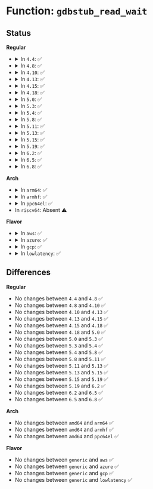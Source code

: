 # Function: <code>gdbstub_read_wait</code>

## Status
<b>Regular</b>
<ul>
<li>
<details>
<summary>In <code>4.4</code>: ✅</summary>

```c
int gdbstub_read_wait();
```

**Collision:** Unique Static

**Inline:** No

**Transformation:** False

**Instances:**

```
In kernel/debug/gdbstub.c (ffffffff81130810)
Location: kernel/debug/gdbstub.c:59
Inline: False
Direct callers:
  - kernel/debug/gdbstub.c:put_packet
  - kernel/debug/gdbstub.c:put_packet
  - kernel/debug/gdbstub.c:gdb_serial_stub
  - kernel/debug/gdbstub.c:gdb_serial_stub
  - kernel/debug/gdbstub.c:gdb_serial_stub
  - kernel/debug/gdbstub.c:gdb_serial_stub
```
**Symbols:**

```
ffffffff81130810-ffffffff81130885: gdbstub_read_wait (STB_LOCAL)
```
</details>
</li>
<li>
<details>
<summary>In <code>4.8</code>: ✅</summary>

```c
int gdbstub_read_wait();
```

**Collision:** Unique Static

**Inline:** No

**Transformation:** False

**Instances:**

```
In kernel/debug/gdbstub.c (ffffffff81138b20)
Location: kernel/debug/gdbstub.c:59
Inline: False
Direct callers:
  - kernel/debug/gdbstub.c:gdb_serial_stub
  - kernel/debug/gdbstub.c:gdb_serial_stub
  - kernel/debug/gdbstub.c:gdb_serial_stub
  - kernel/debug/gdbstub.c:gdb_serial_stub
  - kernel/debug/gdbstub.c:put_packet
  - kernel/debug/gdbstub.c:put_packet
```
**Symbols:**

```
ffffffff81138b20-ffffffff81138b95: gdbstub_read_wait (STB_LOCAL)
```
</details>
</li>
<li>
<details>
<summary>In <code>4.10</code>: ✅</summary>

```c
int gdbstub_read_wait();
```

**Collision:** Unique Static

**Inline:** No

**Transformation:** False

**Instances:**

```
In kernel/debug/gdbstub.c (ffffffff811428b0)
Location: kernel/debug/gdbstub.c:59
Inline: False
Direct callers:
  - kernel/debug/gdbstub.c:gdb_serial_stub
  - kernel/debug/gdbstub.c:gdb_serial_stub
  - kernel/debug/gdbstub.c:gdb_serial_stub
  - kernel/debug/gdbstub.c:gdb_serial_stub
  - kernel/debug/gdbstub.c:put_packet
  - kernel/debug/gdbstub.c:put_packet
```
**Symbols:**

```
ffffffff811428b0-ffffffff81142925: gdbstub_read_wait (STB_LOCAL)
```
</details>
</li>
<li>
<details>
<summary>In <code>4.13</code>: ✅</summary>

```c
int gdbstub_read_wait();
```

**Collision:** Unique Static

**Inline:** No

**Transformation:** False

**Instances:**

```
In kernel/debug/gdbstub.c (ffffffff811440e0)
Location: kernel/debug/gdbstub.c:60
Inline: False
Direct callers:
  - kernel/debug/gdbstub.c:gdb_serial_stub
  - kernel/debug/gdbstub.c:gdb_serial_stub
  - kernel/debug/gdbstub.c:gdb_serial_stub
  - kernel/debug/gdbstub.c:gdb_serial_stub
  - kernel/debug/gdbstub.c:put_packet
  - kernel/debug/gdbstub.c:put_packet
```
**Symbols:**

```
ffffffff811440e0-ffffffff81144155: gdbstub_read_wait (STB_LOCAL)
```
</details>
</li>
<li>
<details>
<summary>In <code>4.15</code>: ✅</summary>

```c
int gdbstub_read_wait();
```

**Collision:** Unique Static

**Inline:** No

**Transformation:** False

**Instances:**

```
In kernel/debug/gdbstub.c (ffffffff81150da0)
Location: kernel/debug/gdbstub.c:60
Inline: False
Direct callers:
  - kernel/debug/gdbstub.c:gdb_serial_stub
  - kernel/debug/gdbstub.c:gdb_serial_stub
  - kernel/debug/gdbstub.c:gdb_serial_stub
  - kernel/debug/gdbstub.c:gdb_serial_stub
  - kernel/debug/gdbstub.c:put_packet
  - kernel/debug/gdbstub.c:put_packet
```
**Symbols:**

```
ffffffff81150da0-ffffffff81150e18: gdbstub_read_wait (STB_LOCAL)
```
</details>
</li>
<li>
<details>
<summary>In <code>4.18</code>: ✅</summary>

```c
int gdbstub_read_wait();
```

**Collision:** Unique Static

**Inline:** No

**Transformation:** False

**Instances:**

```
In kernel/debug/gdbstub.c (ffffffff8115f960)
Location: kernel/debug/gdbstub.c:60
Inline: False
Direct callers:
  - kernel/debug/gdbstub.c:gdb_serial_stub
  - kernel/debug/gdbstub.c:gdb_serial_stub
  - kernel/debug/gdbstub.c:gdb_serial_stub
  - kernel/debug/gdbstub.c:gdb_serial_stub
  - kernel/debug/gdbstub.c:put_packet
  - kernel/debug/gdbstub.c:put_packet
```
**Symbols:**

```
ffffffff8115f960-ffffffff8115f9d8: gdbstub_read_wait (STB_LOCAL)
```
</details>
</li>
<li>
<details>
<summary>In <code>5.0</code>: ✅</summary>

```c
int gdbstub_read_wait();
```

**Collision:** Unique Static

**Inline:** No

**Transformation:** False

**Instances:**

```
In kernel/debug/gdbstub.c (ffffffff8116c6d0)
Location: kernel/debug/gdbstub.c:60
Inline: False
Direct callers:
  - kernel/debug/gdbstub.c:gdb_serial_stub
  - kernel/debug/gdbstub.c:gdb_serial_stub
  - kernel/debug/gdbstub.c:gdb_serial_stub
  - kernel/debug/gdbstub.c:gdb_serial_stub
  - kernel/debug/gdbstub.c:put_packet
  - kernel/debug/gdbstub.c:put_packet
```
**Symbols:**

```
ffffffff8116c6d0-ffffffff8116c748: gdbstub_read_wait (STB_LOCAL)
```
</details>
</li>
<li>
<details>
<summary>In <code>5.3</code>: ✅</summary>

```c
int gdbstub_read_wait();
```

**Collision:** Unique Static

**Inline:** No

**Transformation:** False

**Instances:**

```
In kernel/debug/gdbstub.c (ffffffff81179590)
Location: kernel/debug/gdbstub.c:60
Inline: False
Direct callers:
  - kernel/debug/gdbstub.c:gdb_serial_stub
  - kernel/debug/gdbstub.c:gdb_serial_stub
  - kernel/debug/gdbstub.c:gdb_serial_stub
  - kernel/debug/gdbstub.c:gdb_serial_stub
  - kernel/debug/gdbstub.c:put_packet
  - kernel/debug/gdbstub.c:put_packet
```
**Symbols:**

```
ffffffff81179590-ffffffff81179605: gdbstub_read_wait (STB_LOCAL)
```
</details>
</li>
<li>
<details>
<summary>In <code>5.4</code>: ✅</summary>

```c
int gdbstub_read_wait();
```

**Collision:** Unique Static

**Inline:** No

**Transformation:** False

**Instances:**

```
In kernel/debug/gdbstub.c (ffffffff81185420)
Location: kernel/debug/gdbstub.c:60
Inline: False
Direct callers:
  - kernel/debug/gdbstub.c:gdb_serial_stub
  - kernel/debug/gdbstub.c:gdb_serial_stub
  - kernel/debug/gdbstub.c:gdb_serial_stub
  - kernel/debug/gdbstub.c:gdb_serial_stub
  - kernel/debug/gdbstub.c:put_packet
  - kernel/debug/gdbstub.c:put_packet
```
**Symbols:**

```
ffffffff81185420-ffffffff81185495: gdbstub_read_wait (STB_LOCAL)
```
</details>
</li>
<li>
<details>
<summary>In <code>5.8</code>: ✅</summary>

```c
int gdbstub_read_wait();
```

**Collision:** Unique Static

**Inline:** No

**Transformation:** False

**Instances:**

```
In kernel/debug/gdbstub.c (ffffffff81199620)
Location: kernel/debug/gdbstub.c:60
Inline: False
Direct callers:
  - kernel/debug/gdbstub.c:put_packet
  - kernel/debug/gdbstub.c:put_packet
```
**Symbols:**

```
ffffffff81199620-ffffffff8119969b: gdbstub_read_wait (STB_LOCAL)
```
</details>
</li>
<li>
<details>
<summary>In <code>5.11</code>: ✅</summary>

```c
int gdbstub_read_wait();
```

**Collision:** Unique Static

**Inline:** No

**Transformation:** False

**Instances:**

```
In kernel/debug/gdbstub.c (ffffffff81196780)
Location: kernel/debug/gdbstub.c:60
Inline: False
Direct callers:
  - kernel/debug/gdbstub.c:put_packet
  - kernel/debug/gdbstub.c:put_packet
```
**Symbols:**

```
ffffffff81196780-ffffffff811967fb: gdbstub_read_wait (STB_LOCAL)
```
</details>
</li>
<li>
<details>
<summary>In <code>5.13</code>: ✅</summary>

```c
int gdbstub_read_wait();
```

**Collision:** Unique Static

**Inline:** No

**Transformation:** False

**Instances:**

```
In kernel/debug/gdbstub.c (ffffffff81197730)
Location: kernel/debug/gdbstub.c:60
Inline: False
Direct callers:
  - kernel/debug/gdbstub.c:gdb_serial_stub
  - kernel/debug/gdbstub.c:gdb_serial_stub
  - kernel/debug/gdbstub.c:gdb_serial_stub
  - kernel/debug/gdbstub.c:gdb_serial_stub
  - kernel/debug/gdbstub.c:put_packet
  - kernel/debug/gdbstub.c:put_packet
```
**Symbols:**

```
ffffffff81197730-ffffffff811977ab: gdbstub_read_wait (STB_LOCAL)
```
</details>
</li>
<li>
<details>
<summary>In <code>5.15</code>: ✅</summary>

```c
int gdbstub_read_wait();
```

**Collision:** Unique Static

**Inline:** No

**Transformation:** False

**Instances:**

```
In kernel/debug/gdbstub.c (ffffffff811c14b0)
Location: kernel/debug/gdbstub.c:57
Inline: False
Direct callers:
  - kernel/debug/gdbstub.c:gdb_serial_stub
  - kernel/debug/gdbstub.c:gdb_serial_stub
  - kernel/debug/gdbstub.c:gdb_serial_stub
  - kernel/debug/gdbstub.c:gdb_serial_stub
  - kernel/debug/gdbstub.c:put_packet
  - kernel/debug/gdbstub.c:put_packet
```
**Symbols:**

```
ffffffff811c14b0-ffffffff811c1546: gdbstub_read_wait (STB_LOCAL)
```
</details>
</li>
<li>
<details>
<summary>In <code>5.19</code>: ✅</summary>

```c
int gdbstub_read_wait();
```

**Collision:** Unique Static

**Inline:** No

**Transformation:** False

**Instances:**

```
In kernel/debug/gdbstub.c (ffffffff811f4ac0)
Location: kernel/debug/gdbstub.c:57
Inline: False
Direct callers:
  - kernel/debug/gdbstub.c:gdb_serial_stub
  - kernel/debug/gdbstub.c:gdb_serial_stub
  - kernel/debug/gdbstub.c:gdb_serial_stub
  - kernel/debug/gdbstub.c:gdb_serial_stub
  - kernel/debug/gdbstub.c:put_packet
  - kernel/debug/gdbstub.c:put_packet
```
**Symbols:**

```
ffffffff811f4ac0-ffffffff811f4b6a: gdbstub_read_wait (STB_LOCAL)
```
</details>
</li>
<li>
<details>
<summary>In <code>6.2</code>: ✅</summary>

```c
int gdbstub_read_wait();
```

**Collision:** Unique Static

**Inline:** No

**Transformation:** False

**Instances:**

```
In kernel/debug/gdbstub.c (ffffffff8123bba0)
Location: kernel/debug/gdbstub.c:57
Inline: False
Direct callers:
  - kernel/debug/gdbstub.c:gdb_serial_stub
  - kernel/debug/gdbstub.c:gdb_serial_stub
  - kernel/debug/gdbstub.c:gdb_serial_stub
  - kernel/debug/gdbstub.c:gdb_serial_stub
  - kernel/debug/gdbstub.c:put_packet
  - kernel/debug/gdbstub.c:put_packet
```
**Symbols:**

```
ffffffff8123bba0-ffffffff8123bc4a: gdbstub_read_wait (STB_LOCAL)
```
</details>
</li>
<li>
<details>
<summary>In <code>6.5</code>: ✅</summary>

```c
int gdbstub_read_wait();
```

**Collision:** Unique Static

**Inline:** No

**Transformation:** False

**Instances:**

```
In kernel/debug/gdbstub.c (ffffffff81252bb0)
Location: kernel/debug/gdbstub.c:57
Inline: False
Direct callers:
  - kernel/debug/gdbstub.c:gdb_serial_stub
  - kernel/debug/gdbstub.c:gdb_serial_stub
  - kernel/debug/gdbstub.c:gdb_serial_stub
  - kernel/debug/gdbstub.c:gdb_serial_stub
  - kernel/debug/gdbstub.c:put_packet
  - kernel/debug/gdbstub.c:put_packet
```
**Symbols:**

```
ffffffff81252bb0-ffffffff81252c5a: gdbstub_read_wait (STB_LOCAL)
```
</details>
</li>
<li>
<details>
<summary>In <code>6.8</code>: ✅</summary>

```c
int gdbstub_read_wait();
```

**Collision:** Unique Static

**Inline:** No

**Transformation:** False

**Instances:**

```
In kernel/debug/gdbstub.c (ffffffff8126ca20)
Location: kernel/debug/gdbstub.c:57
Inline: False
Direct callers:
  - kernel/debug/gdbstub.c:gdb_serial_stub
  - kernel/debug/gdbstub.c:gdb_serial_stub
  - kernel/debug/gdbstub.c:gdb_serial_stub
  - kernel/debug/gdbstub.c:gdb_serial_stub
  - kernel/debug/gdbstub.c:put_packet
  - kernel/debug/gdbstub.c:put_packet
```
**Symbols:**

```
ffffffff8126ca20-ffffffff8126caca: gdbstub_read_wait (STB_LOCAL)
```
</details>
</li>
</ul>
<b>Arch</b>
<ul>
<li>
<details>
<summary>In <code>arm64</code>: ✅</summary>

```c
int gdbstub_read_wait();
```

**Collision:** Unique Static

**Inline:** No

**Transformation:** False

**Instances:**

```
In kernel/debug/gdbstub.c (ffff8000101fb198)
Location: kernel/debug/gdbstub.c:60
Inline: False
Direct callers:
  - kernel/debug/gdbstub.c:gdb_serial_stub
  - kernel/debug/gdbstub.c:gdb_serial_stub
  - kernel/debug/gdbstub.c:gdb_serial_stub
  - kernel/debug/gdbstub.c:gdb_serial_stub
  - kernel/debug/gdbstub.c:put_packet
  - kernel/debug/gdbstub.c:put_packet
```
**Symbols:**

```
ffff8000101fb198-ffff8000101fb230: gdbstub_read_wait (STB_LOCAL)
```
</details>
</li>
<li>
<details>
<summary>In <code>armhf</code>: ✅</summary>

```c
int gdbstub_read_wait();
```

**Collision:** Unique Static

**Inline:** No

**Transformation:** False

**Instances:**

```
In kernel/debug/gdbstub.c (c043b118)
Location: kernel/debug/gdbstub.c:60
Inline: False
Direct callers:
  - kernel/debug/gdbstub.c:gdb_serial_stub
  - kernel/debug/gdbstub.c:gdb_serial_stub
  - kernel/debug/gdbstub.c:gdb_serial_stub
  - kernel/debug/gdbstub.c:gdb_serial_stub
  - kernel/debug/gdbstub.c:put_packet
  - kernel/debug/gdbstub.c:put_packet
```
**Symbols:**

```
c043b118-c043b1a8: gdbstub_read_wait (STB_LOCAL)
```
</details>
</li>
<li>
<details>
<summary>In <code>ppc64el</code>: ✅</summary>

```c
int gdbstub_read_wait();
```

**Collision:** Unique Static

**Inline:** No

**Transformation:** False

**Instances:**

```
In kernel/debug/gdbstub.c (c000000000272d00)
Location: kernel/debug/gdbstub.c:60
Inline: False
Direct callers:
  - kernel/debug/gdbstub.c:gdb_serial_stub
  - kernel/debug/gdbstub.c:gdb_serial_stub
  - kernel/debug/gdbstub.c:gdb_serial_stub
  - kernel/debug/gdbstub.c:gdb_serial_stub
  - kernel/debug/gdbstub.c:put_packet
  - kernel/debug/gdbstub.c:put_packet
```
**Symbols:**

```
c000000000272d00-c000000000272e10: gdbstub_read_wait (STB_LOCAL)
```
</details>
</li>
<li>
In <code>riscv64</code>: Absent ⚠️
</li>
</ul>
<b>Flavor</b>
<ul>
<li>
<details>
<summary>In <code>aws</code>: ✅</summary>

```c
int gdbstub_read_wait();
```

**Collision:** Unique Static

**Inline:** No

**Transformation:** False

**Instances:**

```
In kernel/debug/gdbstub.c (ffffffff8117da40)
Location: kernel/debug/gdbstub.c:60
Inline: False
Direct callers:
  - kernel/debug/gdbstub.c:gdb_serial_stub
  - kernel/debug/gdbstub.c:gdb_serial_stub
  - kernel/debug/gdbstub.c:gdb_serial_stub
  - kernel/debug/gdbstub.c:gdb_serial_stub
  - kernel/debug/gdbstub.c:put_packet
  - kernel/debug/gdbstub.c:put_packet
```
**Symbols:**

```
ffffffff8117da40-ffffffff8117dab5: gdbstub_read_wait (STB_LOCAL)
```
</details>
</li>
<li>
<details>
<summary>In <code>azure</code>: ✅</summary>

```c
int gdbstub_read_wait();
```

**Collision:** Unique Static

**Inline:** No

**Transformation:** False

**Instances:**

```
In kernel/debug/gdbstub.c (ffffffff81170b90)
Location: kernel/debug/gdbstub.c:60
Inline: False
Direct callers:
  - kernel/debug/gdbstub.c:gdb_serial_stub
  - kernel/debug/gdbstub.c:gdb_serial_stub
  - kernel/debug/gdbstub.c:gdb_serial_stub
  - kernel/debug/gdbstub.c:gdb_serial_stub
  - kernel/debug/gdbstub.c:put_packet
  - kernel/debug/gdbstub.c:put_packet
```
**Symbols:**

```
ffffffff81170b90-ffffffff81170c05: gdbstub_read_wait (STB_LOCAL)
```
</details>
</li>
<li>
<details>
<summary>In <code>gcp</code>: ✅</summary>

```c
int gdbstub_read_wait();
```

**Collision:** Unique Static

**Inline:** No

**Transformation:** False

**Instances:**

```
In kernel/debug/gdbstub.c (ffffffff8117b810)
Location: kernel/debug/gdbstub.c:60
Inline: False
Direct callers:
  - kernel/debug/gdbstub.c:gdb_serial_stub
  - kernel/debug/gdbstub.c:gdb_serial_stub
  - kernel/debug/gdbstub.c:gdb_serial_stub
  - kernel/debug/gdbstub.c:gdb_serial_stub
  - kernel/debug/gdbstub.c:put_packet
  - kernel/debug/gdbstub.c:put_packet
```
**Symbols:**

```
ffffffff8117b810-ffffffff8117b885: gdbstub_read_wait (STB_LOCAL)
```
</details>
</li>
<li>
<details>
<summary>In <code>lowlatency</code>: ✅</summary>

```c
int gdbstub_read_wait();
```

**Collision:** Unique Static

**Inline:** No

**Transformation:** False

**Instances:**

```
In kernel/debug/gdbstub.c (ffffffff81189130)
Location: kernel/debug/gdbstub.c:60
Inline: False
Direct callers:
  - kernel/debug/gdbstub.c:gdb_serial_stub
  - kernel/debug/gdbstub.c:gdb_serial_stub
  - kernel/debug/gdbstub.c:gdb_serial_stub
  - kernel/debug/gdbstub.c:gdb_serial_stub
  - kernel/debug/gdbstub.c:put_packet
  - kernel/debug/gdbstub.c:put_packet
```
**Symbols:**

```
ffffffff81189130-ffffffff811891a5: gdbstub_read_wait (STB_LOCAL)
```
</details>
</li>
</ul>

## Differences
<b>Regular</b>
<ul>
<li>
No changes between <code>4.4</code> and <code>4.8</code> ✅
</li>
<li>
No changes between <code>4.8</code> and <code>4.10</code> ✅
</li>
<li>
No changes between <code>4.10</code> and <code>4.13</code> ✅
</li>
<li>
No changes between <code>4.13</code> and <code>4.15</code> ✅
</li>
<li>
No changes between <code>4.15</code> and <code>4.18</code> ✅
</li>
<li>
No changes between <code>4.18</code> and <code>5.0</code> ✅
</li>
<li>
No changes between <code>5.0</code> and <code>5.3</code> ✅
</li>
<li>
No changes between <code>5.3</code> and <code>5.4</code> ✅
</li>
<li>
No changes between <code>5.4</code> and <code>5.8</code> ✅
</li>
<li>
No changes between <code>5.8</code> and <code>5.11</code> ✅
</li>
<li>
No changes between <code>5.11</code> and <code>5.13</code> ✅
</li>
<li>
No changes between <code>5.13</code> and <code>5.15</code> ✅
</li>
<li>
No changes between <code>5.15</code> and <code>5.19</code> ✅
</li>
<li>
No changes between <code>5.19</code> and <code>6.2</code> ✅
</li>
<li>
No changes between <code>6.2</code> and <code>6.5</code> ✅
</li>
<li>
No changes between <code>6.5</code> and <code>6.8</code> ✅
</li>
</ul>
<b>Arch</b>
<ul>
<li>
No changes between <code>amd64</code> and <code>arm64</code> ✅
</li>
<li>
No changes between <code>amd64</code> and <code>armhf</code> ✅
</li>
<li>
No changes between <code>amd64</code> and <code>ppc64el</code> ✅
</li>
</ul>
<b>Flavor</b>
<ul>
<li>
No changes between <code>generic</code> and <code>aws</code> ✅
</li>
<li>
No changes between <code>generic</code> and <code>azure</code> ✅
</li>
<li>
No changes between <code>generic</code> and <code>gcp</code> ✅
</li>
<li>
No changes between <code>generic</code> and <code>lowlatency</code> ✅
</li>
</ul>
